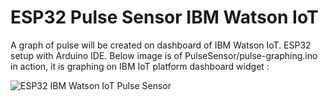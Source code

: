 # ESP32 Pulse Sensor IBM Watson IoT

A graph of pulse will be created on dashboard of IBM Watson IoT. ESP32 setup with Arduino IDE. Below image is of PulseSensor/pulse-graphing.ino in action, it is graphing on IBM IoT platform dashboard widget :

![ESP32 IBM Watson IoT Pulse Sensor](https://thecustomizewindows.com/wp-content/uploads/2019/04/ESP32-Arduino-IBM-Watson-IoT-Pulse-Sensor-Amped.png)
